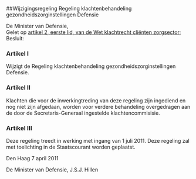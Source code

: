 <meta http-equiv='Content-Type' content='text/html; charset=utf-8' />

##Wijzigingsregeling Regeling klachtenbehandeling gezondheidszorginstellingen Defensie

De Minister van Defensie,  
Gelet op [artikel 2, eerste lid, van de Wet klachtrecht cliënten zorgsector](../../../../../../wet/wet/klachtrecht/cliënten/zorgsector/BWBR0007414/README.md);
Besluit:    

### Artikel  I  

Wijzigt de Regeling klachtenbehandeling gezondheidszorginstellingen Defensie. 

### Artikel  II  

Klachten die voor de inwerkingtreding van deze regeling zijn ingediend en nog niet zijn afgedaan, worden voor verdere behandeling overgedragen aan de door de Secretaris-Generaal ingestelde klachtencommisisie. 

### Artikel  III  

Deze regeling treedt in werking met ingang van 1 juli 2011. 
Deze regeling zal met toelichting in de Staatscourant worden geplaatst.   

Den Haag 
7 april 2011   

De 
Minister van Defensie, 
J.S.J. Hillen     
